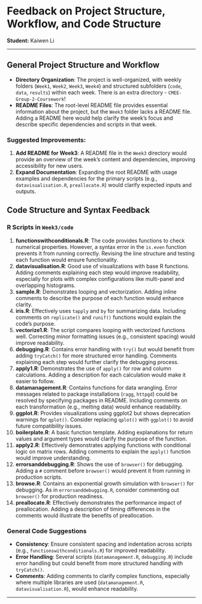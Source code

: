 
# Feedback on Project Structure, Workflow, and Code Structure

**Student:** Kaiwen Li

---

## General Project Structure and Workflow

- **Directory Organization**: The project is well-organized, with weekly folders (`Week1`, `Week2`, `Week3`, `Week4`) and structured subfolders (`code`, `data`, `results`) within each week. There is an extra directory - `CMEE-Group-2-Coursework`! 
- **README Files**: The root-level README file provides essential information about the project, but the `Week3` folder lacks a README file. Adding a README here would help clarify the week’s focus and describe specific dependencies and scripts in that week.

### Suggested Improvements:
1. **Add README for Week3**: A README file in the `Week3` directory would provide an overview of the week’s content and dependencies, improving accessibility for new users.
2. **Expand Documentation**: Expanding the root README with usage examples and dependencies for the primary scripts (e.g., `datavisualisation.R`, `preallocate.R`) would clarify expected inputs and outputs.

## Code Structure and Syntax Feedback

### R Scripts in `Week3/code`

1. **functionswithconditionals.R**: The code provides functions to check numerical properties. However, a syntax error in the `is.even` function prevents it from running correctly. Revising the line structure and testing each function would ensure functionality.
2. **datavisualisation.R**: Good use of visualizations with base R functions. Adding comments explaining each step would improve readability, especially for plots with complex configurations like multi-panel and overlapping histograms.
3. **sample.R**: Demonstrates looping and vectorization. Adding inline comments to describe the purpose of each function would enhance clarity.
4. **iris.R**: Effectively uses `tapply` and `by` for summarizing data. Including comments on `replicate()` and `runif()` functions would explain the code’s purpose.
5. **vectorize1.R**: The script compares looping with vectorized functions well. Correcting minor formatting issues (e.g., consistent spacing) would improve readability.
6. **debugging.R**: Contains error handling with `try()` but would benefit from adding `tryCatch()` for more structured error handling. Comments explaining each step would further clarify the debugging process.
7. **apply1.R**: Demonstrates the use of `apply()` for row and column calculations. Adding a description for each calculation would make it easier to follow.
8. **datamanagement.R**: Contains functions for data wrangling. Error messages related to package installations (`ragg`, `httpgd`) could be resolved by specifying packages in README. Including comments on each transformation (e.g., melting data) would enhance readability.
9. **ggplot.R**: Provides visualizations using ggplot2 but shows deprecation warnings for `qplot()`. Consider replacing `qplot()` with `ggplot()` to avoid future compatibility issues.
10. **boilerplate.R**: A basic function template. Adding explanations for return values and argument types would clarify the purpose of the function.
11. **apply2.R**: Effectively demonstrates applying functions with conditional logic on matrix rows. Adding comments to explain the `apply()` function would improve understanding.
12. **errorsanddebugging.R**: Shows the use of `browser()` for debugging. Adding a `#` comment before `browser()` would prevent it from running in production scripts.
13. **browse.R**: Contains an exponential growth simulation with `browser()` for debugging. As in `errorsanddebugging.R`, consider commenting out `browser()` for production readiness.
14. **preallocate.R**: Effectively demonstrates the performance impact of preallocation. Adding a description of timing differences in the comments would illustrate the benefits of preallocation.

### General Code Suggestions

- **Consistency**: Ensure consistent spacing and indentation across scripts (e.g., `functionswithconditionals.R`) for improved readability.
- **Error Handling**: Several scripts (`datamanagement.R`, `debugging.R`) include error handling but could benefit from more structured handling with `tryCatch()`.
- **Comments**: Adding comments to clarify complex functions, especially where multiple libraries are used (`datamanagement.R`, `datavisualisation.R`), would enhance readability.

---
